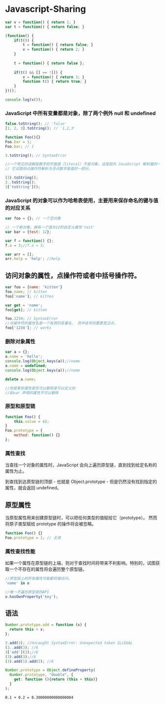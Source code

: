 # Javascript-Sharing

```javascript
var v = function() { return 1; }
var t = function() { return false; }

(function() {
    if(t()) {
        t = function() { return false; }
        v = function() { return 2; }
    }
    
    t = function() { return false };
    
    if(t() && [] == ![]) {
        v = function() { return 3; }
        function t() { return true; }
    }
})();

console.log(v());
```

### JavaScript 中所有变量都是对象，除了两个例外 null 和 undefined

```javascript
false.toString(); // 'false'
[1, 2, 3].toString(); // '1,2,3'

function Foo(){}
Foo.bar = 1;
Foo.bar; // 1

3.toString(); // SyntaxError

//一个常见的误解是数字的字面值（literal）不是对象。这是因为 JavaScript 解析器的一个错误， 
// 它试图将点操作符解析为浮点数字面值的一部分。

(3).toString();
3..toString();
3['toString']();
```

### JavaScript 的对象可以作为哈希表使用，主要用来保存命名的键与值的对应关系
```javascript
var foo = {}; // 一个空对象

// 一个新对象，拥有一个值为12的自定义属性'test'
var bar = {test: 12}; 

var f = function() {};
f.a = 3;//f.a = 3;

var arr = [];
arr.help = 'help'; //help
```

## 访问对象的属性，点操作符或者中括号操作符。
```javascript
var foo = {name: 'kitten'}
foo.name; // kitten
foo['name']; // kitten

var get = 'name';
foo[get]; // kitten

foo.1234; // SyntaxError
//点操作符的属性名是一个有效的变量名， 而中括号则要更宽泛点。
foo['1234']; // works
```

### 删除对象属性
```javascript
var a = {};
a.name = 'hello';
console.log(Object.keys(a));//name
a.name = undefined;
console.log(Object.keys(a));//name

delete a.name;

//但是某些属性是否可以删除是可以定义的
//如var 声明的属性不可以删除
```

### 原型和原型链
```javascript
function Foo() {
    this.value = 42;
}
Foo.prototype = {
    method: function() {}
};
```

### 属性查找

当查找一个对象的属性时，JavaScript 会向上遍历原型链，直到找到给定名称的属性为止。

到查找到达原型链的顶部 - 也就是 Object.prototype - 但是仍然没有找到指定的属性，就会返回 undefined。

## 原型属性

当原型属性用来创建原型链时，可以把任何类型的值赋给它（prototype）。 然而将原子类型赋给 prototype 的操作将会被忽略。

```javascript
function Foo() {}
Foo.prototype = 1; // 无效
```

### 属性查找性能

如果一个属性在原型链的上端，则对于查找时间将带来不利影响。特别的，试图获取一个不存在的属性将会遍历整个原型链。


```javascript
//原型链上的所有属性可能都将被访问。
'name' in o

//唯一不遍历原型链的API
o.hasOwnProperty('key');
```



## 语法

```javascript
Number.prototype.add = function (x) {
  return this + x;
};

3.add(3); //Uncaught SyntaxError: Unexpected token ILLEGAL
(3..add(3); //6
3['add'](3);//6
(3).add(3);//6
(3).add(1).add(2); //6

Number.prototype = Object.defineProperty(
  Number.prototype, "double", {
    get: function (){return (this + this)} 
  }
);

```

````
0.1 + 0.2 = 0.30000000000000004


